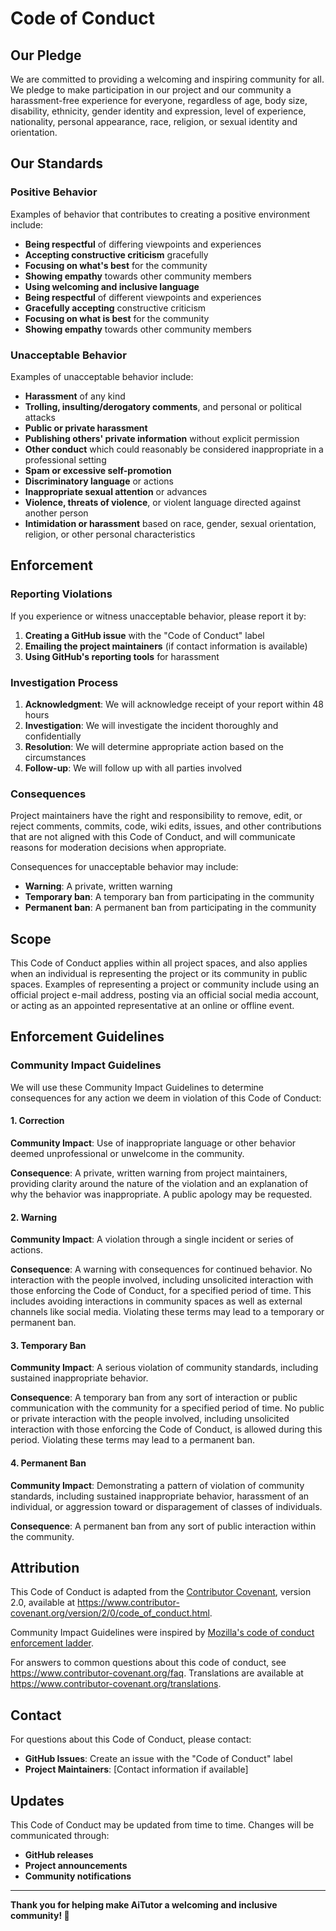 # Code of Conduct

## Our Pledge

We are committed to providing a welcoming and inspiring community for all. We pledge to make participation in our project and our community a harassment-free experience for everyone, regardless of age, body size, disability, ethnicity, gender identity and expression, level of experience, nationality, personal appearance, race, religion, or sexual identity and orientation.

## Our Standards

### Positive Behavior

Examples of behavior that contributes to creating a positive environment include:

- **Being respectful** of differing viewpoints and experiences
- **Accepting constructive criticism** gracefully
- **Focusing on what's best** for the community
- **Showing empathy** towards other community members
- **Using welcoming and inclusive language**
- **Being respectful** of different viewpoints and experiences
- **Gracefully accepting** constructive criticism
- **Focusing on what is best** for the community
- **Showing empathy** towards other community members

### Unacceptable Behavior

Examples of unacceptable behavior include:

- **Harassment** of any kind
- **Trolling, insulting/derogatory comments**, and personal or political attacks
- **Public or private harassment**
- **Publishing others' private information** without explicit permission
- **Other conduct** which could reasonably be considered inappropriate in a professional setting
- **Spam or excessive self-promotion**
- **Discriminatory language** or actions
- **Inappropriate sexual attention** or advances
- **Violence, threats of violence**, or violent language directed against another person
- **Intimidation or harassment** based on race, gender, sexual orientation, religion, or other personal characteristics

## Enforcement

### Reporting Violations

If you experience or witness unacceptable behavior, please report it by:

1. **Creating a GitHub issue** with the "Code of Conduct" label
2. **Emailing the project maintainers** (if contact information is available)
3. **Using GitHub's reporting tools** for harassment

### Investigation Process

1. **Acknowledgment**: We will acknowledge receipt of your report within 48 hours
2. **Investigation**: We will investigate the incident thoroughly and confidentially
3. **Resolution**: We will determine appropriate action based on the circumstances
4. **Follow-up**: We will follow up with all parties involved

### Consequences

Project maintainers have the right and responsibility to remove, edit, or reject comments, commits, code, wiki edits, issues, and other contributions that are not aligned with this Code of Conduct, and will communicate reasons for moderation decisions when appropriate.

Consequences for unacceptable behavior may include:

- **Warning**: A private, written warning
- **Temporary ban**: A temporary ban from participating in the community
- **Permanent ban**: A permanent ban from participating in the community

## Scope

This Code of Conduct applies within all project spaces, and also applies when an individual is representing the project or its community in public spaces. Examples of representing a project or community include using an official project e-mail address, posting via an official social media account, or acting as an appointed representative at an online or offline event.

## Enforcement Guidelines

### Community Impact Guidelines

We will use these Community Impact Guidelines to determine consequences for any action we deem in violation of this Code of Conduct:

#### 1. Correction
**Community Impact**: Use of inappropriate language or other behavior deemed unprofessional or unwelcome in the community.

**Consequence**: A private, written warning from project maintainers, providing clarity around the nature of the violation and an explanation of why the behavior was inappropriate. A public apology may be requested.

#### 2. Warning
**Community Impact**: A violation through a single incident or series of actions.

**Consequence**: A warning with consequences for continued behavior. No interaction with the people involved, including unsolicited interaction with those enforcing the Code of Conduct, for a specified period of time. This includes avoiding interactions in community spaces as well as external channels like social media. Violating these terms may lead to a temporary or permanent ban.

#### 3. Temporary Ban
**Community Impact**: A serious violation of community standards, including sustained inappropriate behavior.

**Consequence**: A temporary ban from any sort of interaction or public communication with the community for a specified period of time. No public or private interaction with the people involved, including unsolicited interaction with those enforcing the Code of Conduct, is allowed during this period. Violating these terms may lead to a permanent ban.

#### 4. Permanent Ban
**Community Impact**: Demonstrating a pattern of violation of community standards, including sustained inappropriate behavior, harassment of an individual, or aggression toward or disparagement of classes of individuals.

**Consequence**: A permanent ban from any sort of public interaction within the community.

## Attribution

This Code of Conduct is adapted from the [Contributor Covenant][homepage], version 2.0, available at https://www.contributor-covenant.org/version/2/0/code_of_conduct.html.

Community Impact Guidelines were inspired by [Mozilla's code of conduct enforcement ladder](https://github.com/mozilla/diversity).

For answers to common questions about this code of conduct, see https://www.contributor-covenant.org/faq. Translations are available at https://www.contributor-covenant.org/translations.

[homepage]: https://www.contributor-covenant.org

## Contact

For questions about this Code of Conduct, please contact:

- **GitHub Issues**: Create an issue with the "Code of Conduct" label
- **Project Maintainers**: [Contact information if available]

## Updates

This Code of Conduct may be updated from time to time. Changes will be communicated through:

- **GitHub releases**
- **Project announcements**
- **Community notifications**

---

**Thank you for helping make AiTutor a welcoming and inclusive community! 🌟**
